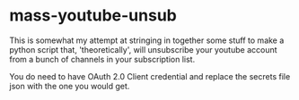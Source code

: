 # mass-youtube-unsub

This is somewhat my attempt at stringing in together some stuff to make a python script that, 'theoretically',
will unsubscribe your youtube account from a bunch of channels in your subscription list.

You do need to have OAuth 2.0 Client credential and replace the secrets file json with the one you would get.